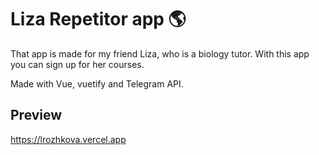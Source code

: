 
# Liza Repetitor app 🌎
That app is made for my friend Liza, who is a biology tutor. With this app you can sign up for her courses.

Made with Vue, vuetify and Telegram API.




## Preview

https://lrozhkova.vercel.app
